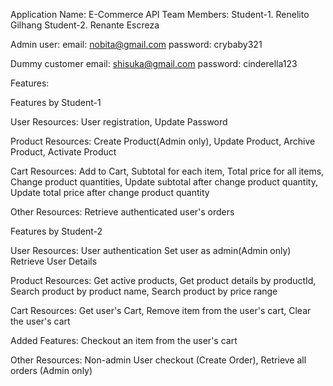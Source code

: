 Application Name: E-Commerce API
Team Members:
Student-1. Renelito Gilhang
Student-2. Renante Escreza

Admin user:
    email: nobita@gmail.com
    password: crybaby321

Dummy customer 
    email: shisuka@gmail.com
    password: cinderella123

Features:

Features by Student-1

User Resources:
User registration,
Update Password

Product Resources:
Create Product(Admin only),
Update Product,
Archive Product,
Activate Product

Cart Resources:
Add to Cart,
Subtotal for each item,
Total price for all items,
Change product quantities,
Update subtotal after change product quantity,
Update total price after change product quantity

Other Resources:
Retrieve authenticated user's orders



Features by Student-2

User Resources:
User authentication
Set user as admin(Admin only)
Retrieve User Details

Product Resources:
Get active products,
Get product details by productId,
Search product by product name,
Search product by price range

Cart Resources:
Get user's Cart,
Remove item from the user's cart,
Clear the user's cart

Added Features:
Checkout an item from the user's cart

Other Resources:
Non-admin User checkout (Create Order),
Retrieve all orders (Admin only)
